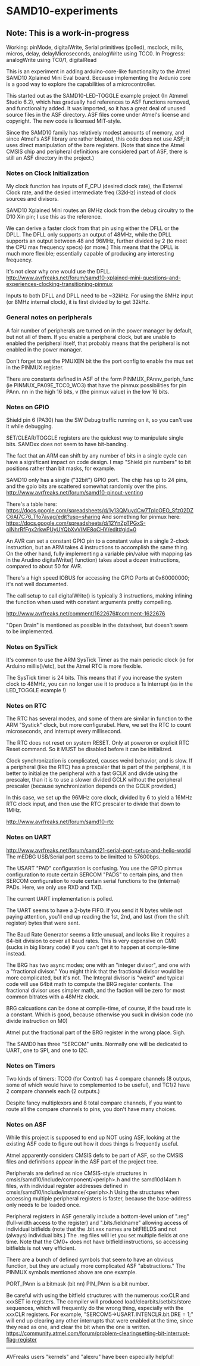# SAMD10-experiments

## Note: This is a work-in-progress

Working: pinMode, digitalWrite, Serial primitives (polled), msclock, mills, micros, delay, delayMicroseconds, analogWrite using TCC0.
In Progress: analogWrite using TC0/1, digitalRead

This is an experiment in adding arduino-core-like functionality to the Atmel SAMD10 Xplained Mini Eval board.
Because implementing the Ardunio core is a good way to explore the capabilities of a microcontroller.

This started out as the SAMD10-LED-TOGGLE example project (In Atmmel Studio 6.2), which has gradually had references to ASF functions removed, and functionality added.  It was imported, so it has a great deal of unused source files in the ASF directory.  ASF files come under Atmel's license and copyright.  The new code is licensed MIT-style.

Since the SAMD10 family has relatively modest amounts of memory, and since Atmel's ASF library are rather bloated, this code does not use ASF; it uses direct manipulation of the bare registers.  (Note that since the Atmel CMSIS chip and peripheral definitions are considered part of ASF, there is still an ASF directory in the project.)

### Notes on Clock Initialization
My clock function has inputs of F_CPU (desired clock rate), the External Clock rate, and the desied intermediate freq (32kHz) instead of clock sources and divisors.

SAMD10 Xplained Mini routes an 8MHz clock from the debug circuitry to the D10 Xin pin; I use this as the reference.

We can derive a faster clock from that pin using either the DFLL or the DPLL.   The DFLL only supports an output of 48MHz, while the DPLL supports an output between 48 and 96MHz, further divided by 2 (to meet the CPU max frequency specs) (or more.)  This means that the DPLL is much more flexible; essentially capable of producing any interesting frequency.

It's not clear why one would use the DFLL.
http://www.avrfreaks.net/forum/samd10-xplained-mini-questions-and-experiences-clocking-transitioning-pinmux

Inputs to both DFLL and DPLL need to be ~32kHz.  For using the 8MHz input (or 8MHz internal clock), it is first divided by <bignumber> to get 32kHz.

### General notes on peripherals
A fair number of peripherals are turned on in the power manager by default, but not all of them.  If you enable a peripheral clock, but are unable to enabled the peripheral itself, that probably means that the peripheral is not enabled in the power manager.

Don't forget to set the PMUXEN bit the the port config to enable the mux set in the PINMUX register.

There are constants defined in ASF of the form PINMUX_PAnnv_periph_func (ie PINMUX_PA09E_TCC0_WO3) that have the pinmux possibilities for pin PAnn.  nn in the high 16 bits, v (the pinmux value) in the low 16 bits.


### Notes on GPIO
Shield pin 6 (PA30) has the SW Debug traffic running on it, so you can't use it while debugging.

SET/CLEAR/TOGGLE registers are the quickest way to manipulate single bits.  SAMDxx does not seem to have bit-banding.

The fact that an ARM can shift by any number of bits in a single cycle can have a significant impact on code design.  I map "Shield pin numbers" to bit positions rather than bit masks, for example.

SAMD10 only has a single ("32bit") GPIO port.   The chip has up to 24 pins, and the gpio bits are scattered somewhat randomly over the pins.  http://www.avrfreaks.net/forum/samd10-pinout-venting

There's a table here: https://docs.google.com/spreadsheets/d/1y13QMuydCw7TpIcOEO_Sfz02DZC6AI7C76_Tfo7ayag/edit?usp=sharing
And something for pinmux here: https://docs.google.com/spreadsheets/d/12YnZpTPGxS-oINhrRfFgx2rkwPUyUYQbXvVIME8oCHY/edit#gid=0

An AVR can set a constant GPIO pin to a constant value in a single 2-clock instruction, but an ARM takes 4 instructions to accomplish the same thing.  On the other hand, fully implementing a variable pin/value with mapping (as in the Arudino digitalWrite() function) takes about a dozen instructions, compared to about 50 for AVR. 

There's a high speed IOBUS for accessing the GPIO Ports at 0x60000000; it's not well documented.

The call setup to call digitalWrite() is typically 3 instructions, making inlining the function when used with constant arguments pretty compelling.

http://www.avrfreaks.net/comment/1622676#comment-1622676

"Open Drain" is mentioned as possible in the datasheet, but doesn't seem to be implemented.


### Notes on SysTick
It's common to use the ARM SysTick Timer as the main periodic clock (ie for Arduino millis()/etc), but the Atmel RTC is more flexible.

The SysTick timer is 24 bits.  This means that if you increase the system clock to 48MHz, you can no longer use it to produce a 1s interrupt (as in the LED_TOGGLE example !)


### Notes on RTC
The RTC has several modes, and some of them are similar in function to the ARM "Systick" clock, but more configurabel.  Here, we set the RTC to count microseconds, and interrupt every millisecond.

The RTC does not reset on system RESET.  Only at poweron or explicit RTC Reset command.  So it MUST be disabled before it can be initialized.

Clock synchronization is complicated, causes weird behavior, and is slow.  If a peripheral (like the RTC) has a prescaler that is part of the peripheral, it is better to initialize the peripheral with a fast GCLK and divide using the prescaler, than it is to use a slower divided GCLK without the peripheral prescaler (because synchronization depends on the GCLK provided.)

In this case, we set up the 96MHz core clock, divided by 6 to yield a 16MHz RTC clock input, and then use the RTC prescaler to divide that down to 1MHz.

http://www.avrfreaks.net/forum/samd10-rtc


### Notes on UART
http://www.avrfreaks.net/forum/samd21-serial-port-setup-and-hello-world
The mEDBG USB/Serial port seems to be limitted to 57600bps.

The USART "PAD" configuration is confusing.  You use the GPIO pinmux configuration to route certain SERCOM "PADS" to certain pins, and then SERCOM configuration to route certain serial functions to the (internal) PADs.  Here, we only use RXD and TXD.

The current UART implementation is polled.

The UART seems to have a 2-byte FIFO.  If you send it N bytes while not paying attention, you'll end up reading the 1st, 2nd, and last (from the shift register) bytes that were sent.

The Baud Rate Generator seems a little unusual, and looks like it requires a 64-bit division to cover all baud rates.  This is very expensive on CM0 (sucks in big library code) if you can't get it to happen at compile-time instead.

The BRG has two async modes; one with an "integer divisor", and one with a "fractional divisor."   You might think that the fractional divisor would be more complicated, but it's not.   The Integral divisor is "weird" and typical code will use 64bit math to compute the BRG register contents.   The fractional divisor uses simpler math, and the faction will be zero for most common bitrates with a 48MHz clock.

BRG calcuations can be done at compile-time, of course, if the baud rate is a constant.  Which is good, because otherwise you suck in division code (no divide instruction on M0)

Atmel put the fractional part of the BRG register in the wrong place.  Sigh.

The SAMD0 has three "SERCOM" units.  Normally one will be dedicated to UART, one to SPI, and one to I2C.

### Notes on Timers
Two kinds of timers: TCC0 (for Control) has 4 compare channels (8 outpus, some of which would have to complemented to be useful), and TC1/2 have 2 compare channels each (2 outputs.)

Despite fancy multiplexors and 8 total compare channels, if you want to route all the compare channels to pins, you don't have many choices.


### Notes on ASF
While this project is supposed to end up NOT using ASF, looking at the existing ASF code to figure out how it does things is frequently useful.

Atmel apparently considers CMSIS defs to be part of ASF, so the CMSIS files and definitions appear in the ASF part of the project tree.

Peripherals are defined as nice CMSIS-style structures in cmsis/samd10/include/component/\<periph\>.h and the samd10d14am.h files, with individual register addresses defined in cmsis/samd10/include/instance/\<periph\>.h  Using the structures when accessing multiple peripheral registers is faster, because the base-address only needs to be loaded once.

Peripheral registers in ASF generally include a bottom-level union of ".reg" (full-width access to the register) and ".bits.fieldname" allowing access of individual bitfields (note that the .bit.xxx names are bitFIELDS and not (always) individual bits.)  The .reg files will let you set multiple fields at one time.
Note that the CM0+ does not have bitfield instructions, so accessing bitfields is not very efficient.

There are a bunch of defined symbols that seem to have an obvious function, but they are actually more complicated ASF "abstractions."  The PINMUX symbols mentioned above are one example.

PORT_PAnn is a bitmask (bit nn)  PIN_PAnn is a bit number.

Be careful with using the bitfield structures with the numerous xxxCLR and xxxSET io registers.  The compiler will produced load/clearbits/setbits/store sequences, which will frequently do the wrong thing, especially with the xxxCLR registers.  For example, "SERCOM5->USART.INTENCLR.bit.DRE = 1;" will end up clearing any other interrupts that were enabled at the time, since they read as one, and clear the bit when the one is written.  https://community.atmel.com/forum/problem-clearingsetting-bit-interrupt-flag-register


----

AVFreaks users "kernels" and "alexru" have been especially helpful!

